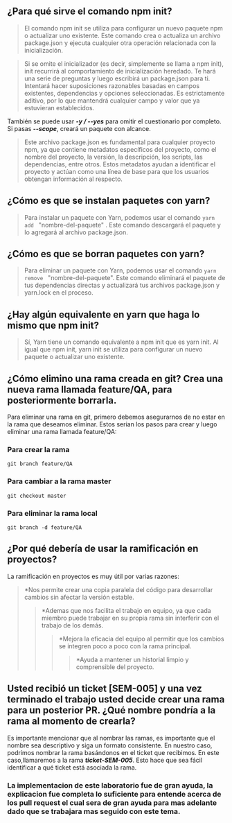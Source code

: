 ## ¿Para qué sirve el comando npm init?

>El comando npm init se utiliza para configurar un nuevo paquete npm o actualizar uno existente. Este comando crea o actualiza un archivo package.json y ejecuta cualquier otra operación relacionada con la inicialización.

>Si se omite el inicializador (es decir, simplemente se llama a npm init), init recurrirá al comportamiento de inicialización heredado. Te hará una serie de preguntas y luego escribirá un package.json para ti. Intentará hacer suposiciones razonables basadas en campos existentes, dependencias y opciones seleccionadas. Es estrictamente aditivo, por lo que mantendrá cualquier campo y valor que ya estuvieran establecidos.

También se puede usar ***-y / --yes*** para omitir el cuestionario por completo. Si pasas ***--scope***, creará un paquete con alcance.

>Este archivo package.json es fundamental para cualquier proyecto npm, ya que contiene metadatos específicos del proyecto, como el nombre del proyecto, la versión, la descripción, los scripts, las dependencias, entre otros. Estos metadatos ayudan a identificar el proyecto y actúan como una línea de base para que los usuarios obtengan información al respecto.

## ¿Cómo es que se instalan paquetes con yarn?

>Para instalar un paquete con Yarn, podemos usar el comando  ```yarn add ``` "nombre-del-paquete" . Este comando descargará el paquete y lo agregará al archivo package.json.


## ¿Cómo es que se borran paquetes con yarn?

>Para eliminar un paquete con Yarn, podemos usar el comando  ```yarn remove ``` "nombre-del-paquete". Este comando eliminará el paquete de tus dependencias directas y actualizará tus archivos package.json y yarn.lock en el proceso.

## ¿Hay algún equivalente en yarn que haga lo mismo que npm init?

>Sí, Yarn tiene un comando equivalente a npm init que es yarn init. Al igual que npm init, yarn init se utiliza para configurar un nuevo paquete o actualizar uno existente.

## ¿Cómo elimino una rama creada en git? Crea una nueva rama llamada feature/QA, para posteriormente borrarla.

Para eliminar una rama en git, primero debemos asegurarnos de no estar en la rama que deseamos eliminar.
Estos serian los pasos para crear y luego eliminar una rama llamada feature/QA:

### Para crear la rama
```git branch feature/QA```

### Para cambiar a la rama master
```git checkout master```

### Para eliminar la rama local
```git branch -d feature/QA```

## ¿Por qué debería de usar la ramificación en proyectos?

La ramificación en proyectos es muy útil por varias razones:
>*Nos permite crear una copia paralela del código para desarrollar cambios sin afectar la versión estable.
>>*Ademas que nos facilita el trabajo en equipo, ya que cada miembro puede trabajar en su propia rama sin interferir con el trabajo de los demás.
>>>*Mejora la eficacia del equipo al permitir que los cambios se integren poco a poco con la rama principal.
>>>>*Ayuda a mantener un historial limpio y comprensible del proyecto.

## Usted recibió un ticket [SEM-005] y una vez terminado el trabajo usted decide crear una rama para un posterior PR. ¿Qué nombre pondría a la rama al momento de crearla?

Es importante mencionar que al nombrar las ramas, es importante que el nombre sea descriptivo y siga un formato consistente. En nuestro caso, podrímos nombrar la rama basándonos en el ticket que recibimos. En este caso,llamaremos a la rama ***ticket-SEM-005***. Esto hace que sea fácil identificar a qué ticket está asociada la rama.

### La implementacion de este laboratorio fue de gran ayuda, la explicacion fue completa lo suficiente para entende acerca de los pull request el cual sera de gran ayuda para mas adelante dado que se trabajara mas seguido con este tema.
